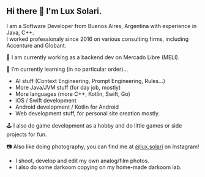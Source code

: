 ## Hi there 👋 I'm Lux Solari.

I am a Software Developer from Buenos Aires, Argentina with experience in Java, C++.<br>
I worked professionaly since 2016 on various consulting firms, including Accenture and Globant.

🔭 I am currently working as a backend dev on Mercado Libre (MELI).

🌱 I’m currently learning (in no particular order)...
  - AI stuff (Context Engineering, Prompt Engineering, Rules...)
  - More Java/JVM stuff (for day job, mostly)
  - More languages (more C++, Kotlin, Swift, Go)
  - iOS / Swift development
  - Android development / Kotlin for Android
  - Web development stuff, for personal site creation mostly.
  
🕹️ I also do game development as a hobby and do little games or side projects for fun.

📷 Also like doing photography, you can find me at [@lux.solari](instagram.com/lux.solari) on Instagram!

  - I shoot, develop and edit my own analog/film photos.
  - I also do some darkoom copying on my home-made darkoom lab.
  
<!--
**luxsolari/luxsolari** is a ✨ _special_ ✨ repository because its `README.md` (this file) appears on your GitHub profile.

Here are some ideas to get you started:

- 🔭 I’m currently working on ...
- 🌱 I’m currently learning ...
- 👯 I’m looking to collaborate on ...
- 🤔 I’m looking for help with ...
- 💬 Ask me about ...
- 📫 How to reach me: ...
- 😄 Pronouns: ...
- ⚡ Fun fact: ...
-->
